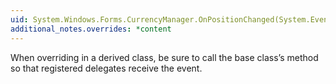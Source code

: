 ```yaml
---
uid: System.Windows.Forms.CurrencyManager.OnPositionChanged(System.EventArgs)
additional_notes.overrides: *content
---
```


<p>When overriding <xref href="System.Windows.Forms.CurrencyManager.OnPositionChanged(System.EventArgs)"></xref> in a derived class, be sure to call the base class’s <xref href="System.Windows.Forms.CurrencyManager.OnPositionChanged(System.EventArgs)"></xref> method so that registered delegates receive the event.</p>


